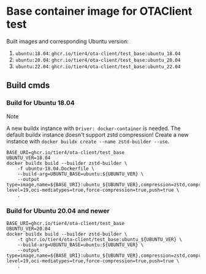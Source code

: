 # Base container image for OTAClient test

Built images and corresponding Ubuntu version:

1. `ubuntu:18.04`: `ghcr.io/tier4/ota-client/test_base:ubuntu_18.04`
1. `ubuntu:20.04`: `ghcr.io/tier4/ota-client/test_base:ubuntu_20.04`
1. `ubuntu:22.04`: `ghcr.io/tier4/ota-client/test_base:ubuntu_22.04`

## Build cmds

### Build for Ubuntu 18.04

> [!NOTE]
> A new buildx instance with `Driver: docker-container` is needed. The default buildx instance doesn't support zstd compression!
> Create a new instance with `docker buildx create --name zstd-builder --use`.

```shell
BASE_URI=ghcr.io/tier4/ota-client/test_base
UBUNTU_VER=18.04
docker buildx build --builder zstd-builder \
    -f ubuntu-18.04.Dockerfile \
    --build-arg=UBUNTU_BASE=ubuntu:${UBUNTU_VER} \
    --output type=image,name=${BASE_URI}:ubuntu_${UBUNTU_VER},compression=zstd,compression-level=19,oci-mediatypes=true,force-compression=true,push=true \
    .
```

### Build for Ubuntu 20.04 and newer

```shell
BASE_URI=ghcr.io/tier4/ota-client/test_base
UBUNTU_VER=20.04
docker buildx build --builder zstd-builder \
    -t ghcr.io/tier4/ota-client/test_base:ubuntu_${UBUNTU_VER} \
    --build-arg=UBUNTU_BASE=ubuntu:${UBUNTU_VER} \
    --output type=image,name=${BASE_URI}:ubuntu_${UBUNTU_VER},compression=zstd,compression-level=19,oci-mediatypes=true,force-compression=true,push=true \
    .
```
